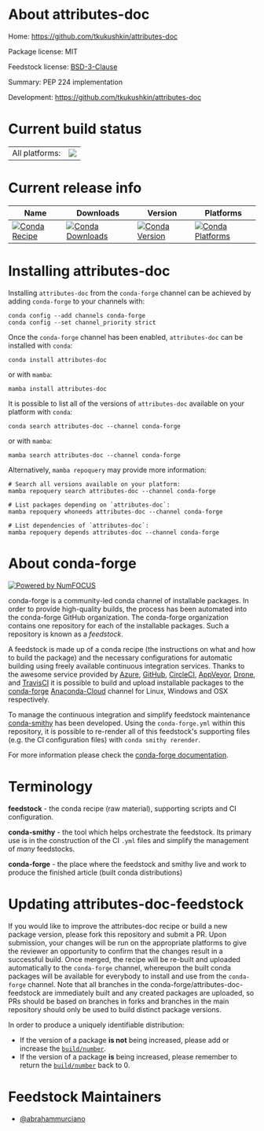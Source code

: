 About attributes-doc
====================

Home: https://github.com/tkukushkin/attributes-doc

Package license: MIT

Feedstock license: [BSD-3-Clause](https://github.com/conda-forge/attributes-doc-feedstock/blob/main/LICENSE.txt)

Summary: PEP 224 implementation

Development: https://github.com/tkukushkin/attributes-doc

Current build status
====================


<table><tr><td>All platforms:</td>
    <td>
      <a href="https://dev.azure.com/conda-forge/feedstock-builds/_build/latest?definitionId=16911&branchName=main">
        <img src="https://dev.azure.com/conda-forge/feedstock-builds/_apis/build/status/attributes-doc-feedstock?branchName=main">
      </a>
    </td>
  </tr>
</table>

Current release info
====================

| Name | Downloads | Version | Platforms |
| --- | --- | --- | --- |
| [![Conda Recipe](https://img.shields.io/badge/recipe-attributes--doc-green.svg)](https://anaconda.org/conda-forge/attributes-doc) | [![Conda Downloads](https://img.shields.io/conda/dn/conda-forge/attributes-doc.svg)](https://anaconda.org/conda-forge/attributes-doc) | [![Conda Version](https://img.shields.io/conda/vn/conda-forge/attributes-doc.svg)](https://anaconda.org/conda-forge/attributes-doc) | [![Conda Platforms](https://img.shields.io/conda/pn/conda-forge/attributes-doc.svg)](https://anaconda.org/conda-forge/attributes-doc) |

Installing attributes-doc
=========================

Installing `attributes-doc` from the `conda-forge` channel can be achieved by adding `conda-forge` to your channels with:

```
conda config --add channels conda-forge
conda config --set channel_priority strict
```

Once the `conda-forge` channel has been enabled, `attributes-doc` can be installed with `conda`:

```
conda install attributes-doc
```

or with `mamba`:

```
mamba install attributes-doc
```

It is possible to list all of the versions of `attributes-doc` available on your platform with `conda`:

```
conda search attributes-doc --channel conda-forge
```

or with `mamba`:

```
mamba search attributes-doc --channel conda-forge
```

Alternatively, `mamba repoquery` may provide more information:

```
# Search all versions available on your platform:
mamba repoquery search attributes-doc --channel conda-forge

# List packages depending on `attributes-doc`:
mamba repoquery whoneeds attributes-doc --channel conda-forge

# List dependencies of `attributes-doc`:
mamba repoquery depends attributes-doc --channel conda-forge
```


About conda-forge
=================

[![Powered by
NumFOCUS](https://img.shields.io/badge/powered%20by-NumFOCUS-orange.svg?style=flat&colorA=E1523D&colorB=007D8A)](https://numfocus.org)

conda-forge is a community-led conda channel of installable packages.
In order to provide high-quality builds, the process has been automated into the
conda-forge GitHub organization. The conda-forge organization contains one repository
for each of the installable packages. Such a repository is known as a *feedstock*.

A feedstock is made up of a conda recipe (the instructions on what and how to build
the package) and the necessary configurations for automatic building using freely
available continuous integration services. Thanks to the awesome service provided by
[Azure](https://azure.microsoft.com/en-us/services/devops/), [GitHub](https://github.com/),
[CircleCI](https://circleci.com/), [AppVeyor](https://www.appveyor.com/),
[Drone](https://cloud.drone.io/welcome), and [TravisCI](https://travis-ci.com/)
it is possible to build and upload installable packages to the
[conda-forge](https://anaconda.org/conda-forge) [Anaconda-Cloud](https://anaconda.org/)
channel for Linux, Windows and OSX respectively.

To manage the continuous integration and simplify feedstock maintenance
[conda-smithy](https://github.com/conda-forge/conda-smithy) has been developed.
Using the ``conda-forge.yml`` within this repository, it is possible to re-render all of
this feedstock's supporting files (e.g. the CI configuration files) with ``conda smithy rerender``.

For more information please check the [conda-forge documentation](https://conda-forge.org/docs/).

Terminology
===========

**feedstock** - the conda recipe (raw material), supporting scripts and CI configuration.

**conda-smithy** - the tool which helps orchestrate the feedstock.
                   Its primary use is in the construction of the CI ``.yml`` files
                   and simplify the management of *many* feedstocks.

**conda-forge** - the place where the feedstock and smithy live and work to
                  produce the finished article (built conda distributions)


Updating attributes-doc-feedstock
=================================

If you would like to improve the attributes-doc recipe or build a new
package version, please fork this repository and submit a PR. Upon submission,
your changes will be run on the appropriate platforms to give the reviewer an
opportunity to confirm that the changes result in a successful build. Once
merged, the recipe will be re-built and uploaded automatically to the
`conda-forge` channel, whereupon the built conda packages will be available for
everybody to install and use from the `conda-forge` channel.
Note that all branches in the conda-forge/attributes-doc-feedstock are
immediately built and any created packages are uploaded, so PRs should be based
on branches in forks and branches in the main repository should only be used to
build distinct package versions.

In order to produce a uniquely identifiable distribution:
 * If the version of a package **is not** being increased, please add or increase
   the [``build/number``](https://docs.conda.io/projects/conda-build/en/latest/resources/define-metadata.html#build-number-and-string).
 * If the version of a package **is** being increased, please remember to return
   the [``build/number``](https://docs.conda.io/projects/conda-build/en/latest/resources/define-metadata.html#build-number-and-string)
   back to 0.

Feedstock Maintainers
=====================

* [@abrahammurciano](https://github.com/abrahammurciano/)

